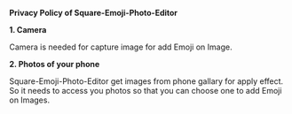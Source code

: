 <b>Privacy Policy of Square-Emoji-Photo-Editor</b>

<b>1. Camera</b>

Camera is needed for capture image for add Emoji on Image.

<b>2. Photos of your phone</b>

Square-Emoji-Photo-Editor get images from phone gallary for apply effect. So it needs to access you photos so that you can choose one to add Emoji on Images.
